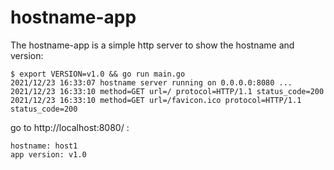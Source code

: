 # hostname-app

The hostname-app is a simple http server to show the hostname and version:

```
$ export VERSION=v1.0 && go run main.go
2021/12/23 16:33:07 hostname server running on 0.0.0.0:8080 ...
2021/12/23 16:33:10 method=GET url=/ protocol=HTTP/1.1 status_code=200
2021/12/23 16:33:10 method=GET url=/favicon.ico protocol=HTTP/1.1 status_code=200
```

go to http://localhost:8080/ :

```
hostname: host1
app version: v1.0
```
